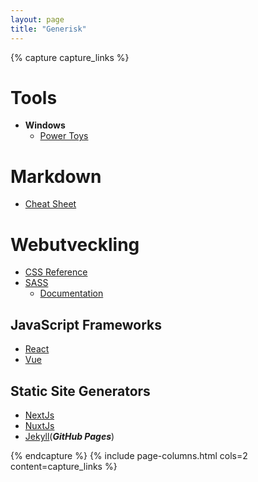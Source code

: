 ```yaml
---
layout: page
title: "Generisk"
---
```


{% capture capture_links %}

# Tools
* **Windows**
  * [Power Toys](https://docs.microsoft.com/en-us/windows/powertoys/)

# Markdown
* [Cheat Sheet](https://www.markdownguide.org/cheat-sheet/)

# Webutveckling
* [CSS Reference](https://www.w3schools.com/cssref/default.asp)
* [SASS](https://sass-lang.com/)
  * [Documentation](https://sass-lang.com/documentation/)

## JavaScript Frameworks
* [React](https://reactjs.org/)
* [Vue](https://vuejs.org/)

## Static Site Generators
* [NextJs](https://nextjs.org/)
* [NuxtJs](https://nuxtjs.org/)
* [Jekyll](https://jekyllrb.com/)(***GitHub Pages***)

{% endcapture %}
{% include page-columns.html cols=2 content=capture_links %}
